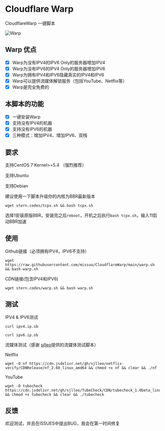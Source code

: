 # Cloudflare Warp
CloudflareWarp 一键脚本

![Warp](https://cdn.luotianyi.vc/wp-content/uploads/2021-02-04_21-05-50.jpg)

## Warp 优点
- [x] Warp为没有IPV4的IPV6 Only的服务器增加IPV4
- [x] Warp为没有IPV6的IPV4 Only的服务器增加IPV6
- [x] Warp为拥有IPV4和IPV6隐藏真实的IPV4和IPV6
- [x] Warp可以提供流媒体解锁服务（包括YouTube、Netflix等）
- [x] Warp是完全免费的

## 本脚本的功能
- [x] 一键安装Warp
- [x] 支持没有IPV4的机器
- [x] 支持没有IPV6的机器
- [x] 三种模式：增加IPV4、增加IPV6、双栈

## 要求 
支持CentOS 7 Kernel>=5.4 （强烈推荐）

支持Ubuntu 

支持Debian 

建议使用一下脚本升级你的内核为BBR最新版本
```shell
wget stern.codes/tcpx.sh && bash tcpx.sh
```
选择1安装原版BBR，安装完之后`reboot`，开机之后执行`bash tcpx.sh`，输入11启动BBR加速

## 使用
Github链接（必须拥有IPV4，IPV6不支持）
```shell
wget https://raw.githubusercontent.com/missuo/CloudflareWarp/main/warp.sh && bash warp.sh
```

CDN链接(包含IPV4和IPV6)
```shell
wget stern.codes/warp.sh && bash warp.sh
```

## 测试
IPV4 & IPV6测试
```shell
curl ipv4.ip.sb
```
```shell
curl ipv6.ip.sb
```

流媒体测试（感谢 [sjlleo](https://github.com/sjlleo/)提供的流媒体测试脚本） 

Netflix
```shell
wget -O nf https://cdn.jsdelivr.net/gh/sjlleo/netflix-verify/CDNRelease/nf_2.60_linux_amd64 && chmod +x nf && clear && ./nf
```
YouTube
```shell
wget -O tubecheck https://cdn.jsdelivr.net/gh/sjlleo/TubeCheck/CDN/tubecheck_1.0beta_linux_amd64 && chmod +x tubecheck && clear && ./tubecheck
```


## 反馈
欢迎测试，并且在ISSUES中提出BUG，我会在第一时间修复
